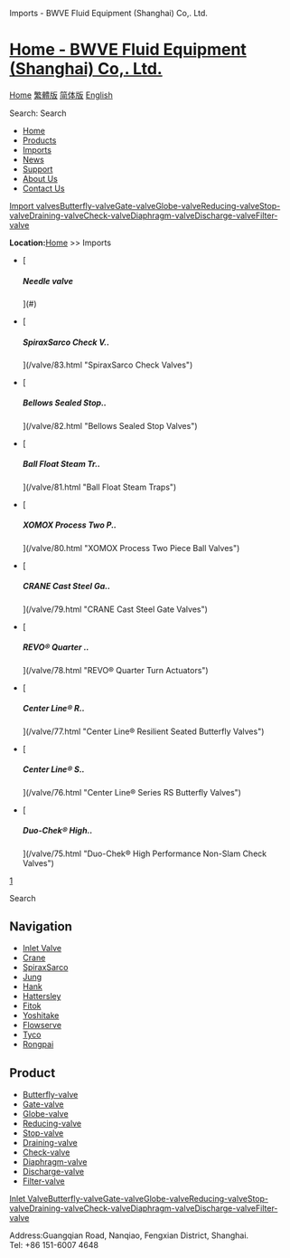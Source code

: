 Imports - BWVE Fluid Equipment (Shanghai) Co,. Ltd.    

# [Home - BWVE Fluid Equipment (Shanghai) Co,. Ltd.](#)

[Home](#) [繁體版](#) [简体版](/ "切换到简体中文版") [English](#)

Search: Search

-   [Home](#)
-   [Products](#)
-   [Imports](#)
-   [News](#)
-   [Support](#)
-   [About Us](#)
-   [Contact Us](#)

[Import valves](#)[Butterfly-valve](#)[Gate-valve](#)[Globe-valve](#)[Reducing-valve](#)[Stop-valve](#)[Draining-valve](#)[Check-valve](#)[Diaphragm-valve](#)[Discharge-valve](#)[Filter-valve](#)

**Location:**[Home](#) >> Imports

-   [
    
    ##### Needle valve
    
    
    
    ](#)
-   [
    
    ##### SpiraxSarco Check V..
    
    
    
    ](/valve/83.html "SpiraxSarco Check Valves")
-   [
    
    ##### Bellows Sealed Stop..
    
    
    
    ](/valve/82.html "Bellows Sealed Stop Valves")
-   [
    
    ##### Ball Float Steam Tr..
    
    
    
    ](/valve/81.html "Ball Float Steam Traps")
-   [
    
    ##### XOMOX Process Two P..
    
    
    
    ](/valve/80.html "XOMOX Process Two Piece Ball Valves")
-   [
    
    ##### CRANE Cast Steel Ga..
    
    
    
    ](/valve/79.html "CRANE Cast Steel Gate Valves")
-   [
    
    ##### REVO® Quarter ..
    
    
    
    ](/valve/78.html "REVO® Quarter Turn Actuators")
-   [
    
    ##### Center Line® R..
    
    
    
    ](/valve/77.html "Center Line® Resilient Seated Butterfly Valves")
-   [
    
    ##### Center Line® S..
    
    
    
    ](/valve/76.html "Center Line® Series RS Butterfly Valves")
-   [
    
    ##### Duo-Chek® High..
    
    
    
    ](/valve/75.html "Duo-Chek® High Performance Non-Slam Check Valves")

[1](#)

Search

## Navigation

-   [Inlet Valve](#)
-   [Crane](#)
-   [SpiraxSarco](#)
-   [Jung](#)
-   [Hank](#)
-   [Hattersley](#)
-   [Fitok](#)
-   [Yoshitake](#)
-   [Flowserve](#)
-   [Tyco](#)
-   [Rongpai](#)

## Product

-   [Butterfly-valve](#)
-   [Gate-valve](#)
-   [Globe-valve](#)
-   [Reducing-valve](#)
-   [Stop-valve](#)
-   [Draining-valve](#)
-   [Check-valve](#)
-   [Diaphragm-valve](#)
-   [Discharge-valve](#)
-   [Filter-valve](#)

[Inlet Valve](#)[Butterfly-valve](#)[Gate-valve](#)[Globe-valve](#)[Reducing-valve](#)[Stop-valve](#)[Draining-valve](#)[Check-valve](#)[Diaphragm-valve](#)[Discharge-valve](#)[Filter-valve](#)

Address:Guangqian Road, Nanqiao, Fengxian District, Shanghai.  
Tel: +86 151-6007 4648